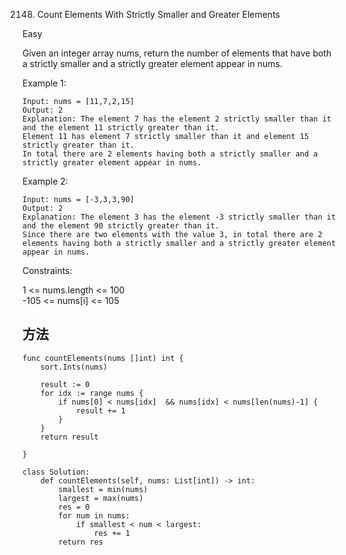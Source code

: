 2148. Count Elements With Strictly Smaller and Greater Elements


Easy


Given an integer array nums, return the number of elements that have both a strictly smaller and a strictly greater element appear in nums.

 

Example 1:

```
Input: nums = [11,7,2,15]
Output: 2
Explanation: The element 7 has the element 2 strictly smaller than it and the element 11 strictly greater than it.
Element 11 has element 7 strictly smaller than it and element 15 strictly greater than it.
In total there are 2 elements having both a strictly smaller and a strictly greater element appear in nums.
```

Example 2:

```
Input: nums = [-3,3,3,90]
Output: 2
Explanation: The element 3 has the element -3 strictly smaller than it and the element 90 strictly greater than it.
Since there are two elements with the value 3, in total there are 2 elements having both a strictly smaller and a strictly greater element appear in nums.
```

Constraints:

1 <= nums.length <= 100   
-105 <= nums[i] <= 105


## 方法


```
func countElements(nums []int) int {
    sort.Ints(nums)
    
    result := 0
    for idx := range nums {
        if nums[0] < nums[idx]  && nums[idx] < nums[len(nums)-1] {
            result += 1
        }
    }
    return result
    
}
```


```
class Solution:
    def countElements(self, nums: List[int]) -> int:
        smallest = min(nums)
        largest = max(nums)
        res = 0
        for num in nums:
            if smallest < num < largest:
                res += 1
        return res

```